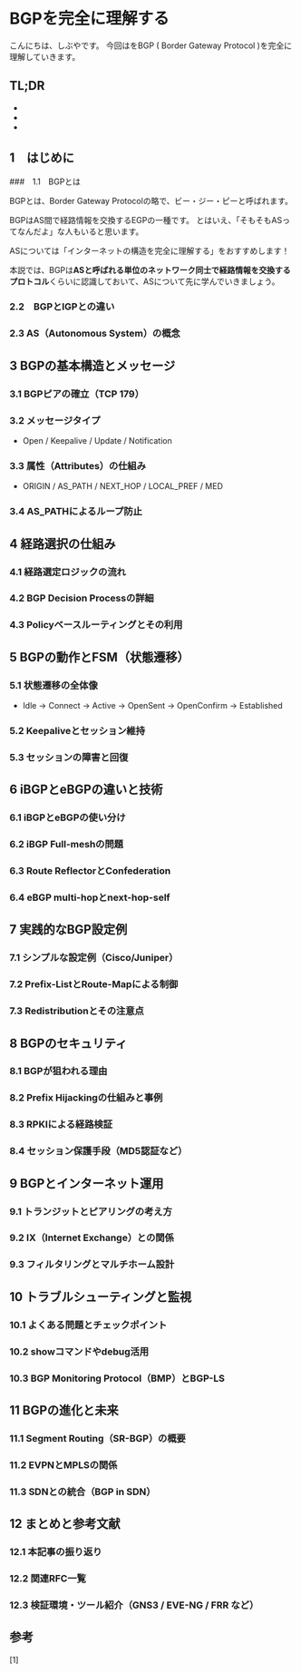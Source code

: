 # BGPを完全に理解する


<!--
Todo:
- TLDR

-->


こんにちは、しぶやです。
今回はをBGP ( Border Gateway Protocol )を完全に理解していきます。


## TL;DR

*
*
*

## 1　はじめに
###　1.1　BGPとは

BGPとは、Border Gateway Protocolの略で、ビー・ジー・ピーと呼ばれます。

BGPはAS間で経路情報を交換するEGPの一種です。
とはいえ、「そもそもASってなんだよ」な人もいると思います。

ASについては「インターネットの構造を完全に理解する」をおすすめします！

本説では、BGPは**ASと呼ばれる単位のネットワーク同士で経路情報を交換するプロトコル**くらいに認識しておいて、ASについて先に学んでいきましょう。


### 2.2　BGPとIGPとの違い
### 2.3 AS（Autonomous System）の概念

## 3 BGPの基本構造とメッセージ
### 3.1 BGPピアの確立（TCP 179）
### 3.2 メッセージタイプ
- Open / Keepalive / Update / Notification
### 3.3 属性（Attributes）の仕組み
- ORIGIN / AS_PATH / NEXT_HOP / LOCAL_PREF / MED
### 3.4 AS_PATHによるループ防止

## 4 経路選択の仕組み
### 4.1 経路選定ロジックの流れ
### 4.2 BGP Decision Processの詳細
### 4.3 Policyベースルーティングとその利用

## 5 BGPの動作とFSM（状態遷移）
### 5.1 状態遷移の全体像
- Idle → Connect → Active → OpenSent → OpenConfirm → Established
### 5.2 Keepaliveとセッション維持
### 5.3 セッションの障害と回復

## 6 iBGPとeBGPの違いと技術
### 6.1 iBGPとeBGPの使い分け
### 6.2 iBGP Full-meshの問題
### 6.3 Route ReflectorとConfederation
### 6.4 eBGP multi-hopとnext-hop-self

## 7 実践的なBGP設定例
### 7.1 シンプルな設定例（Cisco/Juniper）
### 7.2 Prefix-ListとRoute-Mapによる制御
### 7.3 Redistributionとその注意点

## 8 BGPのセキュリティ
### 8.1 BGPが狙われる理由
### 8.2 Prefix Hijackingの仕組みと事例
### 8.3 RPKIによる経路検証
### 8.4 セッション保護手段（MD5認証など）

## 9 BGPとインターネット運用
### 9.1 トランジットとピアリングの考え方
### 9.2 IX（Internet Exchange）との関係
### 9.3 フィルタリングとマルチホーム設計

## 10 トラブルシューティングと監視
### 10.1 よくある問題とチェックポイント
### 10.2 showコマンドやdebug活用
### 10.3 BGP Monitoring Protocol（BMP）とBGP-LS

## 11 BGPの進化と未来
### 11.1 Segment Routing（SR-BGP）の概要
### 11.2 EVPNとMPLSの関係
### 11.3 SDNとの統合（BGP in SDN）

## 12 まとめと参考文献
### 12.1 本記事の振り返り
### 12.2 関連RFC一覧
### 12.3 検証環境・ツール紹介（GNS3 / EVE-NG / FRR など）




## 参考

[1] []()

